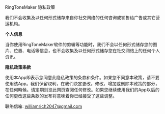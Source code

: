 RingToneMaker 隐私政策

我们不会收集及以任何形式储存来自你社交网络的任何咨询或销售给广告或其它营运机构。

**个人信息**

当你使用RingToneMaker软件的剪辑等功能时，我们不会以任何形式储存您的图片、位置、电话等信息，也不会收集及以任何形式储存您在社交网络上的任何个人资讯。 

**隐私政策条款**

使用本App即表示您同意此隐私政策的条款和条件。如果您不同意本政策，请不要使用该App。我们保留权利，在我们決定更改，修改，增加或刪除本政策的部分，在任何時候。请定期浏览此网页查阅任何修改。如果您继续使用我们的App以后的任何更改这些条款的发布将意味着你已经接受了这些调整。

联络信箱: williamrich2047@gmail.com